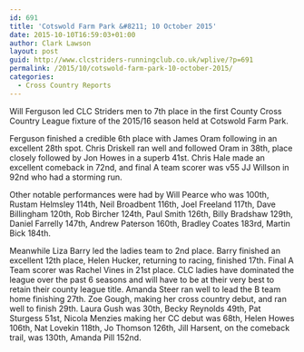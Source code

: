 ```yaml
---
id: 691
title: 'Cotswold Farm Park &#8211; 10 October 2015'
date: 2015-10-10T16:59:03+01:00
author: Clark Lawson
layout: post
guid: http://www.clcstriders-runningclub.co.uk/wplive/?p=691
permalink: /2015/10/cotswold-farm-park-10-october-2015/
categories:
  - Cross Country Reports
---
```

Will Ferguson led CLC Striders men to 7th place in the first County Cross Country League fixture of the 2015/16 season held at Cotswold Farm Park. <!--more-->

Ferguson finished a credible 6th place with James Oram following in an excellent 28th spot. Chris Driskell ran well and followed Oram in 38th, place closely followed by Jon Howes in a superb 41st. Chris Hale made an excellent comeback in 72nd, and final A team scorer was v55 JJ Willson in 92nd who had a storming run. 

Other notable performances were had by Will Pearce who was 100th, Rustam Helmsley 114th, Neil Broadbent 116th, Joel Freeland 117th, Dave Billingham 120th, Rob Bircher 124th, Paul Smith 126th, Billy Bradshaw 129th, Daniel Farrelly 147th, Andrew Paterson 160th, Bradley Coates 183rd, Martin Bick 184th.

Meanwhile Liza Barry led the ladies team to 2nd place. Barry finished an excellent 12th place, Helen Hucker, returning to racing, finished 17th. Final A Team scorer was Rachel Vines in 21st place. CLC ladies have dominated the league over the past 6 seasons and will have to be at their very best to retain their county league title. Amanda Steer ran well to lead the B team home finishing 27th. Zoe Gough, making her cross country debut, and ran well to finish 29th. Laura Gush was 30th, Becky Reynolds 49th, Pat Sturgess 51st, Nicola Menzies making her CC debut was 68th, Helen Howes 106th, Nat Lovekin 118th, Jo Thomson 126th, Jill Harsent, on the comeback trail, was 130th, Amanda Pill 152nd.